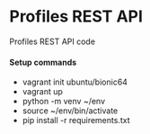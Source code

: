 # Profiles REST API

Profiles REST API code

#### Setup commands
- vagrant init ubuntu/bionic64
- vagrant up
- python -m venv ~/env
- source ~/env/bin/activate
- pip install -r requirements.txt